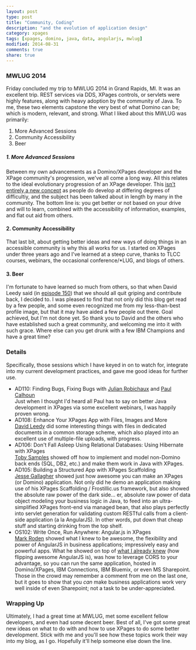 ```yaml
---
layout: post
type: post
title: "Community, Coding"
description: "and the evolution of application design"
category: xpages
tags: [xpages, domino, java, data, angularjs, mwlug]
modified: 2014-08-31
comments: true
share: true
---
```


### MWLUG 2014
Friday concluded my trip to MWLUG 2014 in Grand Rapids, MI. It was an excellent trip. REST services via DDS, XPages controls, or servlets were highly features, along with heavy adoption by the community of Java. To me, these two elements capstone the very best of what Domino can be; which is modern, relevant, and strong. What I liked about this MWLUG was primarily:

1. More Advanced Sessions
2. Community Accessibility
3. Beer


##### 1. More Advanced Sessions
Between my own advancements as a Domino/XPages developer and the XPage community's progression, we've all come a long way. All this relates to the ideal evolutionary progression of an XPage developer. This [isn't entirely a new concept](http://heidloff.net/home.nsf/dx/08172011032738AMNHEART.htm) as people do develop at differing degrees of difficultiy, and the subject has been talked about in length by many in the community. The bottom line is: you get better or not based on your drive and will to learn, combined with the accessibility of information, examples, and flat out aid from others.

#### 2. Community Accessibility
That last bit, about getting better ideas and new ways of doing things in an accessible community is why this all works for us. I started on XPages under three years ago and I've learned at a steep curve, thanks to TLCC courses, webinars, the occasional conference/*LUG, and blogs of others.

#### 3. Beer

I'm fortunate to have learned so much from others, so that when David Leedy said (in [episode 150](http://notesin9.com/index.php/2014/08/01/notesin9-150-announcing-filevault-for-xpages/)) that we should all quit griping and contribute back, I decided to. I was pleased to find that not only did this blog get read by a few people, and some even recognized me from my less-than-best profile image, but that it may have aided a few people out there. Goal achieved, but I'm not done yet. So thank you to David and the others who have established such a great community, and welcoming me into it with such grace. Where else can you get drunk with a few IBM Champions and have a great time?

### Details
Specifically, those sessions which I have keyed in on to watch for, integrate into my current development practices, and gave me good ideas for further use.

* AD110: Finding Bugs, Fixing Bugs with [Julian Robichaux](http://twitter.com/jrobichaux) and [Paul Calhoun](http://twitter.com/ptcalhoun) <br />Just when I thought I'd heard all Paul has to say on better Java development in XPages via some excellent webinars, I was happily proven wrong.
* AD108: Enhance Your XPages App with Files, Images and More
<br />[David Leedy](http://twitter.com/DavidLeedy) did some interesting things with files in dedicated documents in a common storage scheme, which also played into an excellent use of multiple-file uploads, with progress.
* AD106: Don't Fall Asleep Using Relational Databases: Using Hibernate with XPages
<br />[Toby Samples](http://twitter.com/tsamples) showed off how to implement and model non-Domino back ends (SQL, DB2, etc.) and make them work in Java with XPages.
* AD105: Building a Structured App with XPages Scaffolding
<br />[Jesse Gallagher](http://twitter.com/Gidgerby) showed just how awesome you can make an XPages (or Domino) application. Not only did he demo an application making use of his XPages Scaffolding / Frostillic.us framework, but also showed the absolute raw power of the dark side... er, absolute raw power of data object modeling your business logic in Java, to feed into an ultra-simplified XPages front-end via managed bean, that also plays perfectly into servlet generation for validating custom RESTful calls from a client-side application (a la AngularJS). In other words, put down that cheap stuff and starting drinking from the top shelf.
* OS102: Write Once, Run Anywhere: Angular.js in XPages
<br />[Mark Roden](http://twitter.com/MarkyRoden) showed what I knew to be awesome, the flexibility and power of AngularJS in business applications; impressively easy and powerful apps. What he showed on top of [what I already knew](http://xomino.com/category/angular-in-xpages/) (how flipping awesome AngularJS is), was how to leverage CORS to your advantage, so you can run the same application, hosted in Domino/XPages, IBM Connections, IBM Bluemix, or even MS Sharepoint. Those in the crowd may remember a comment from me on the last one, but it goes to show that you *can* make business applications work very well inside of even Sharepoint; not a task to be under-appreciated.

### Wrapping Up
Ultimately, I had a great time at MWLUG, met some excellent fellow developers, and even had some decent beer. Best of all, I've got some great new ideas on what to do with and how to use XPages to do some better development. Stick with me and you'll see how these topics work their way into my blog, as I go. Hopefully it'll help someone else down the line.